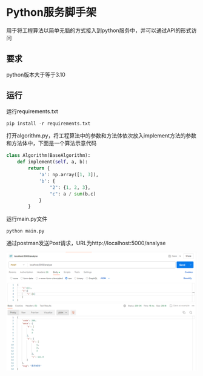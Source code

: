 # Python服务脚手架

用于将工程算法以简单无脑的方式接入到python服务中，并可以通过API的形式访问

## 要求

python版本大于等于3.10

## 运行

运行requirements.txt

```python
pip install -r requirements.txt
```

打开algorithm.py，将工程算法中的参数和方法体依次放入implement方法的参数和方法体中，下面是一个算法示意代码

```python
class Algorithm(BaseAlgorithm):
    def implement(self, a, b):
        return {
            'a': np.array([1, 3]),
            'b': {
                "2": {1, 2, 3},
                "c": a / sum(b.c)
            }
        }
```

运行main.py文件

```
python main.py
```

通过postman发送Post请求，URL为http://localhost:5000/analyse

![image-20240613213435081](README.assets/image-20240613213435081.png)

